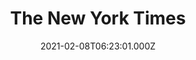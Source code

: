 ---
collection_archive: false
collection_category:
  - Award Winning
  - Tech
  - Reportage
  - Color
  - Environments
  - Editorial
collection_content: 
collection_cover: https://d1sf55qlb7p6hz.cloudfront.net/nytimes_metro-29.jpg
collection_cover_mobile: https://d1sf55qlb7p6hz.cloudfront.net/verticalcovers-40.jpg
collection_description: >-
  The next chapter of [**_The Changing Landscape of American
  Retail_**](https://jesserieser.com/projects/changing-landscape-american-retail)
  with _The New York Times_. How will the pandemic accelerate the retail
  apocalypse? When a mall closes, where does all of it's stuff go? I set out to
  answer these questions at the recently shuttered Metrocenter mall in Phoenix,
  AZ.


  Selected by the 2021 American Photography Annual (AP 37) as one of the year's
  best in editorial photography.
collection_description_alignment: center
collection_filter: Commissioned + Stock
collection_hidden: false
collection_meta: Auctioning Off A Dead Mall
collection_meta_2: 
collection_preview:
  - https://d1sf55qlb7p6hz.cloudfront.net/metro_covers-4.jpg
  - https://d1sf55qlb7p6hz.cloudfront.net/nytimes_metro-29.jpg
  - https://d1sf55qlb7p6hz.cloudfront.net/nytimes_metro-5.jpg
  - https://d1sf55qlb7p6hz.cloudfront.net/metro_covers-3.jpg
  - https://d1sf55qlb7p6hz.cloudfront.net/nytimes_metro-15.jpg
  - https://d1sf55qlb7p6hz.cloudfront.net/metro_covers-2.jpg
  - https://d1sf55qlb7p6hz.cloudfront.net/metro_covers-1.jpg
cover_image: 
date: 2021-02-08T06:23:01.000Z
hide_footer: true
layout: blocks
navigation_theme: white
px_extra: true
row_alignment: between
slug: nytimes-metrocenter
theme_color: AEE0D9
theme_color_all_works: 
title: The New York Times
seo:
  meta_description: 
  meta_title: 
collection_awards:
  - content: |-
      **2019**  
      AP 35: American Photography Annual 35  
      Best Personal Work Series:  
      "Phoenix: A Dystopian Legoland That Tastes Like Candy"
    icon: 
    url: 
collection_exhibition:
  - content: |-
      **2019**  
      AP 35: American Photography Annual 35  
      Best Personal Work Series:  
      "Phoenix: A Dystopian Legoland That Tastes Like Candy"
    icon: 
    url: 
collection_blocks:
  - _bookshop_name: collections/media-row-start
    row_alignment: between
  - _bookshop_name: collections/media-element
    align_y: 
    block: media-element
    caption: 
    color: DFCADB
    image: https://d1sf55qlb7p6hz.cloudfront.net/nytimes_metro-1.jpg
    margin_left: 30
    margin_right: 0
    margin_y: 100
    width: 66
  - _bookshop_name: collections/media-row
    row_alignment: between
  - _bookshop_name: collections/media-element
    align_y: 
    block: media-element
    caption: 
    color: C9E0E2
    image: https://d1sf55qlb7p6hz.cloudfront.net/nytimes_metro-2.jpg
    margin_left: 0
    margin_right: 0
    margin_y: 100
    width: 45
  - _bookshop_name: collections/media-element
    align_y: 
    block: media-element
    caption: 
    color: F3DFD1
    image: https://d1sf55qlb7p6hz.cloudfront.net/nytimes_metro-3.jpg
    margin_left: 0
    margin_right: 15
    margin_y: 500
    width: 33
  - _bookshop_name: collections/media-row
    row_alignment: between
  - _bookshop_name: collections/media-element
    align_y: 
    block: media-element
    caption: 
    color: F3CECE
    image: https://d1sf55qlb7p6hz.cloudfront.net/nytimes_metro-4.jpg
    margin_left: 10
    margin_right: 0
    margin_y: 200
    width: 66
  - _bookshop_name: collections/media-row
    row_alignment: between
  - _bookshop_name: collections/media-element
    align_y: 
    block: media-element
    caption: 
    color: A8D3FF
    image: https://d1sf55qlb7p6hz.cloudfront.net/nytimes_metro-5.jpg
    margin_left: 20
    margin_right: 0
    margin_y: 200
    width: 50
  - _bookshop_name: collections/media-element
    align_y: 
    block: media-element
    caption: 
    color: E8BED6
    image: https://d1sf55qlb7p6hz.cloudfront.net/nytimes_metro-6.jpg
    margin_left: 0
    margin_right: 5
    margin_y: 600
    width: 20
  - _bookshop_name: collections/media-row
    row_alignment: between
  - _bookshop_name: collections/media-element
    align_y: 
    block: media-element
    caption: 
    color: FAD5C5
    image: https://d1sf55qlb7p6hz.cloudfront.net/nytimes_metro-7.jpg
    margin_left: 5
    margin_right: 0
    margin_y: 200
    width: 40
  - _bookshop_name: collections/media-element
    align_y: 
    block: media-element
    caption: 
    color: F1D5D9
    image: https://d1sf55qlb7p6hz.cloudfront.net/nytimes_metro-8.jpg
    margin_left: 0
    margin_right: 5
    margin_y: 200
    width: 40
  - _bookshop_name: collections/media-row
    row_alignment: between
  - _bookshop_name: collections/media-element
    align_y: 
    block: media-element
    caption: 
    color: D5E8CB
    image: https://d1sf55qlb7p6hz.cloudfront.net/nytimes_metro-09b.jpg
    margin_left: 10
    margin_right: 0
    margin_y: 200
    width: 60
  - _bookshop_name: collections/media-row
    row_alignment: between
  - _bookshop_name: collections/media-element
    align_y: 
    block: media-element
    caption: 
    color: EBE0D3
    image: https://d1sf55qlb7p6hz.cloudfront.net/nytimes_metro-10.jpg
    margin_left: 15
    margin_right: 0
    margin_y: 100
    width: 33
  - _bookshop_name: collections/media-element
    align_y: 
    block: media-element
    caption: 
    color: ADDBD7
    image: https://d1sf55qlb7p6hz.cloudfront.net/nytimes_metro-11.jpg
    margin_left: 0
    margin_right: 0
    margin_y: 400
    width: 45
  - _bookshop_name: collections/media-row
    row_alignment: between
  - _bookshop_name: collections/media-element
    align_y: 
    block: media-element
    caption: 
    color: ECDBDB
    image: https://d1sf55qlb7p6hz.cloudfront.net/nytimes_metro-12.jpg
    margin_left: 20
    margin_right: 0
    margin_y: 100
    width: 66
  - _bookshop_name: collections/media-row
    row_alignment: between
  - _bookshop_name: collections/media-element
    align_y: 
    block: media-element
    caption: 
    color: C0DFDB
    image: https://d1sf55qlb7p6hz.cloudfront.net/nytimes_metro-13.jpg
    margin_left: 5
    margin_right: 0
    margin_y: 100
    width: 40
  - _bookshop_name: collections/media-element
    align_y: 
    block: media-element
    caption: 
    color: F5E2CB
    image: https://d1sf55qlb7p6hz.cloudfront.net/nytimes_metro-14.jpg
    margin_left: 0
    margin_right: 20
    margin_y: 700
    width: 30
  - _bookshop_name: collections/media-row
    row_alignment: between
  - _bookshop_name: collections/media-element
    align_y: 
    block: media-element
    caption: 
    color: C8F1CF
    image: https://d1sf55qlb7p6hz.cloudfront.net/nytimes_metro-15.jpg
    margin_left: 15
    margin_right: 0
    margin_y: 100
    width: 55
  - _bookshop_name: collections/media-row
    row_alignment: between
  - _bookshop_name: collections/media-element
    align_y: 
    block: media-element
    caption: 
    color: CCC2FD
    image: https://d1sf55qlb7p6hz.cloudfront.net/nytimes_metro-16.jpg
    margin_left: 25
    margin_right: 0
    margin_y: 100
    width: 70
  - _bookshop_name: collections/media-row
    row_alignment: between
  - _bookshop_name: collections/media-element
    align_y: 
    block: media-element
    caption: 
    color: FAC2E0
    image: https://d1sf55qlb7p6hz.cloudfront.net/nytimes_metro-17.jpg
    margin_left: 35
    margin_right: 0
    margin_y: 100
    width: 40
  - _bookshop_name: collections/media-row
    row_alignment: between
  - _bookshop_name: collections/media-element
    align_y: 
    block: media-element
    caption: 
    color: 837395
    image: https://d1sf55qlb7p6hz.cloudfront.net/nytimes_metro-19.jpg
    margin_left: 5
    margin_right: 0
    margin_y: 100
    width: 45
  - _bookshop_name: collections/media-element
    align_y: 
    block: media-element
    caption: 
    color: C1CFB9
    image: https://d1sf55qlb7p6hz.cloudfront.net/nytimes_metro-18.jpg
    margin_left: 0
    margin_right: 10
    margin_y: 500
    width: 33
  - _bookshop_name: collections/media-row
    row_alignment: between
  - _bookshop_name: collections/media-element
    align_y: 
    block: media-element
    caption: 
    color: D1BCAF
    image: https://d1sf55qlb7p6hz.cloudfront.net/nytimes_metro-20.jpg
    margin_left: 20
    margin_right: 0
    margin_y: 100
    width: 50
  - _bookshop_name: collections/media-row
    row_alignment: between
  - _bookshop_name: collections/media-element
    align_y: 
    block: media-element
    caption: 
    color: E6CFD9
    image: https://d1sf55qlb7p6hz.cloudfront.net/nytimes_metro-21.jpg
    margin_left: 30
    margin_right: 0
    margin_y: 200
    width: 66
  - _bookshop_name: collections/media-row
    row_alignment: between
  - _bookshop_name: collections/media-element
    align_y: 
    block: media-element
    caption: 
    color: F4E4D3
    image: https://d1sf55qlb7p6hz.cloudfront.net/nytimes_metro-22.jpg
    margin_left: 10
    margin_right: 0
    margin_y: 200
    width: 33
  - _bookshop_name: collections/media-element
    align_y: 
    block: media-element
    caption: 
    color: F3D7D6
    image: https://d1sf55qlb7p6hz.cloudfront.net/nytimes_metro-23.jpg
    margin_left: 0
    margin_right: 10
    margin_y: 800
    width: 33
  - _bookshop_name: collections/media-row
    row_alignment: between
  - _bookshop_name: collections/media-element
    align_y: 
    block: media-element
    caption: 
    color: EAF4FE
    image: https://d1sf55qlb7p6hz.cloudfront.net/nytimes_metro-24.jpg
    margin_left: 20
    margin_right: 0
    margin_y: 100
    width: 55
  - _bookshop_name: collections/media-row
    row_alignment: between
  - _bookshop_name: collections/media-element
    align_y: 
    block: media-element
    caption: 
    color: E8D1EA
    image: https://d1sf55qlb7p6hz.cloudfront.net/nytimes_metro-25.jpg
    margin_left: 0
    margin_right: 0
    margin_y: 100
    width: 50
  - _bookshop_name: collections/media-element
    align_y: 
    block: media-element
    caption: 
    color: FA938A
    image: https://d1sf55qlb7p6hz.cloudfront.net/nytimes_metro-26.jpg
    margin_left: 0
    margin_right: 10
    margin_y: 600
    width: 33
  - _bookshop_name: collections/media-row
    row_alignment: between
  - _bookshop_name: collections/media-element
    align_y: 
    block: media-element
    caption: 
    color: B7D1E3
    image: https://d1sf55qlb7p6hz.cloudfront.net/nytimes_metro-28.jpg
    margin_left: 40
    margin_right: 0
    margin_y: 100
    width: 30
  - _bookshop_name: collections/media-row
    row_alignment: between
  - _bookshop_name: collections/media-element
    align_y: 
    block: media-element
    caption: 
    color: F3B99E
    image: https://d1sf55qlb7p6hz.cloudfront.net/nytimes_metro-27.jpg
    margin_left: 10
    margin_right: 0
    margin_y: 100
    width: 55
  - _bookshop_name: collections/media-row
    row_alignment: between
  - _bookshop_name: collections/media-element
    align_y: 
    block: media-element
    caption: 
    color: B5E3DD
    image: https://d1sf55qlb7p6hz.cloudfront.net/nytimes_metro-29.jpg
    margin_left: 20
    margin_right: 0
    margin_y: 100
    width: 70
  - _bookshop_name: collections/media-row
    row_alignment: between
  - _bookshop_name: collections/media-element
    align_y: 
    block: media-element
    caption: 
    color: ABC6EC
    image: https://d1sf55qlb7p6hz.cloudfront.net/nytimes_metro-30.jpg
    margin_left: 30
    margin_right: 0
    margin_y: 100
    width: 45
  - _bookshop_name: collections/media-row
    row_alignment: between
  - _bookshop_name: collections/media-element
    align_y: 
    block: media-element
    caption: 
    color: EAD8CB
    image: https://d1sf55qlb7p6hz.cloudfront.net/nytimes_metro-31.jpg
    margin_left: 15
    margin_right: 0
    margin_y: 100
    width: 70
  - _bookshop_name: collections/media-row-end
collection_press:
  - content: |-
      **2019**  
      AP 35: American Photography Annual 35  
      Best Personal Work Series:  
      "Phoenix: A Dystopian Legoland That Tastes Like Candy"
    icon: 
    url: 
---